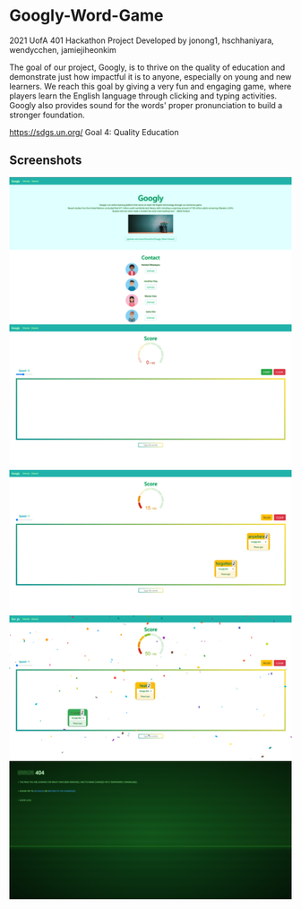 # Googly-Word-Game

2021 UofA 401 Hackathon Project Developed by jonong1, hschhaniyara, wendycchen, jamiejiheonkim

The goal of our project, Googly, is to thrive on the quality of education and demonstrate just how impactful it is to anyone, especially on young and new learners. We reach this goal by giving a very fun and engaging game, where players learn the English language through clicking and typing activities. Googly also provides sound for the words' proper pronunciation to build a stronger foundation.

https://sdgs.un.org/ Goal 4: Quality Education

## Screenshots
![home](https://github.com/JamieJiHeonKim/Googly-Word-Game/blob/master/googly/src/home.jpg?raw=true)
![game0](https://github.com/JamieJiHeonKim/Googly-Word-Game/blob/master/googly/src/game0.jpg?raw=true)
![game15](https://github.com/JamieJiHeonKim/Googly-Word-Game/blob/master/googly/src/game15.jpg?raw=true)
![game50](https://github.com/JamieJiHeonKim/Googly-Word-Game/blob/master/googly/src/game50.jpg?raw=true)
![404](https://github.com/JamieJiHeonKim/Googly-Word-Game/blob/master/googly/src/404.jpg?raw=true)
